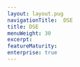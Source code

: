 ```yaml
---
layout: layout.pug
navigationTitle:  DSE
title: DSE
menuWeight: 30
excerpt:
featureMaturity:
enterprise: true
---
```

